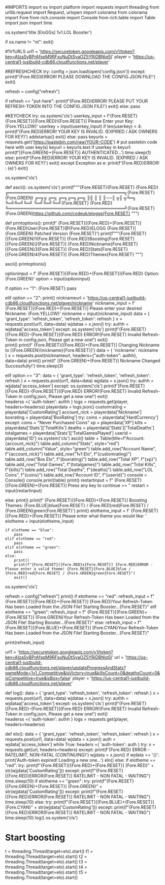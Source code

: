 #IMPORTS
import os
import platform
import requests
import threading
from urllib.request import Request, urlopen
import colorama
from colorama import Fore
from rich.console import Console
from rich.table import Table
import json
import time

os.system('title [EloGGs] 1v1.LOL Booster')

if os.name != "nt":
    exit()
 
#1V1URLS
url1 = 'https://securetoken.googleapis.com/v1/token?key=AIzaSyBPrAfspM9RFxuNuDtSyaOZ5YRjDBNiq5I'
player = 'https://us-central1-justbuild-cdb86.cloudfunctions.net/player'
 
#REFRESHCHECK
try:
    config = json.load(open('config.json'))
except:
    print(f'{Fore.RED}ERROR! PLEASE DOWNLOAD THE CONFIG.JSON FILE!')
    exit()

refresh = config["refresh"]

if refresh == "put-here":
    print(f'{Fore.RED}ERROR! PLEASE PUT YOUR REFRESH-TOKEN INTO THE CONFIG.JSON FILE!')
    exit()
else:
    pass

#KEYCHECK
try:
    os.system('cls')
    userkey_input = f'{Fore.RESET}{Fore.RESET}[{Fore.RED}!{Fore.RESET}] Please Enter your Key: {Fore.YELLOW}'
    userkey = input(userkey_input)
    if len(userkey) < 4:
        print(f'{Fore.RED}ERROR! YOUR KEY IS INVALID. (EXPIRED / ASK OWNERS FOR KEY)')
        addstartup()
        exit()
    else:
        pass
    keyurls = requests.get('https://pastebin.com/raw/YOUR-CODE') # put pastebin code here with user key(s)
    keyurl = keyurls.text
    if userkey in keyurl:
        print(f'[{Fore.GREEN}+{Fore.RESET}] AUTHENTICATED...')
        time.sleep(1)
    else:
        print(f'{Fore.RED}ERROR! YOUR KEY IS INVALID. (EXPIRED / ASK OWNERS FOR KEY)')
        exit()
except Exception as e:
    print(f'{Fore.RED}ERROR! : {e}')
    exit()
 
os.system('cls')
 
def ascii():
    os.system('cls')
    print(f"""{Fore.RESET}{Fore.RESET}
    {Fore.RED}╔══════════════════════════════════════╗{Fore.RESET}{Fore.GREEN}
              ╔═╗╦  ╔═╗  ╔═╗╔═╗╔═╗
              ║╣ ║  ║ ║──║ ╦║ ╦╚═╗
              ╚═╝╩═╝╚═╝  ╚═╝╚═╝╚═╝{Fore.RESET}
    {Fore.RED}╚══════════════════════════════════════╝{Fore.RESET}
        {Fore.GREEN}https://github.com/codeuk/eloggs{Fore.RESET}
    """)
 
def printoptions():
    print(f'    {Fore.RESET}[{Fore.RED}+{Fore.RESET}] {Fore.RED}User{Fore.RESET}@{Fore.RED}ELOGG {Fore.RESET}|{Fore.GREEN} Patched Version {Fore.RESET}')
    print(f"""{Fore.RESET}
      [{Fore.GREEN}1{Fore.RESET}] {Fore.RED}Boosting{Fore.RESET}
      [{Fore.GREEN}2{Fore.RESET}] {Fore.RED}Nickname{Fore.RESET}
      [{Fore.GREEN}3{Fore.RESET}] {Fore.RED}Stats{Fore.RESET}
      [{Fore.GREEN}4{Fore.RESET}] {Fore.RED}Themes{Fore.RESET}
    """)
 
ascii()
printoptions()
 
optioninput = f'    {Fore.RESET}[{Fore.RED}+{Fore.RESET}]{Fore.RED} Option: {Fore.GREEN}'
option = input(optioninput)
 
if option == "1":
    {Fore.RESET}
    pass
 
elif option == "2":
    print()
    nicknameurl = 'https://us-central1-justbuild-cdb86.cloudfunctions.net/player/nickname'
    nickname_input = f'       {Fore.RESET}[{Fore.RED}+{Fore.RESET}] Please enter your desired Nickname: {Fore.YELLOW}'
    nickname = input(nickname_input)
    data = {
        'grant_type': 'refresh_token',
        'refresh_token': refresh
    }
    x = requests.post(url1, data=data)
    wjdataa = x.json()
    try:
        authh = wjdataa['access_token']
    except:
        os.system('cls')
        print(f'{Fore.RESET}[{Fore.RED}-{Fore.RESET}]{Fore.RED} ERROR!{Fore.RESET} Invalid Refresh-Token in config.json, Please get a new one!')
        exit()		
    print()
    print(f'       {Fore.RESET}[{Fore.RED}+{Fore.RESET}] Changing Nickname to [{Fore.GREEN}{nickname}{Fore.RESET}]')
    data = {
        'nickname': nickname
    }
    x = requests.post(nicknameurl, headers={"auth-token": authh}, data=data)
    print()
    print(f'       [{Fore.GREEN}+{Fore.RESET}] Nickname Changed Successfully!')
    time.sleep(3)
 
elif option == "3":
    data = {
        'grant_type': 'refresh_token',
        'refresh_token': refresh
    }
    x = requests.post(url1, data=data)
    wjjdata = x.json()
    try:
        authh = wjjdata['access_token']
    except:
        os.system('cls')
        print(f'{Fore.RESET}[{Fore.RED}-{Fore.RESET}]{Fore.RED} ERROR!{Fore.RESET} Invalid Refresh-Token in config.json, Please get a new one!')
        exit()		
    headerss ={
        'auth-token': authh
    }
    logs = requests.get(player, headers=headerss)
    playerdata = logs.json()
    customrating = playerdata['CustomRating']
    account_nick = playerdata['Nickname']
    boxrating = playerdata['BoxRating']
    try:
        coins = playerdata['HardCurrency']
    except:
        coins = "Never Purchased Coins"
    xp = playerdata['XP']
    kills = playerdata['Stats']['TotalKills']
    deaths = playerdata['Stats']['TotalDeaths']
    totalgames = playerdata['Stats']['TotalGamesPlayed']
    userid = playerdata['ID']
    os.system('cls')
    ascii()
    table = Table(title=f"Account: {account_nick}")
    table.add_column("Stats", style="red")
    table.add_column("Value", style="green")
    table.add_row("Account Name", f"{account_nick}")
    table.add_row("1v1 Elo", f"{customrating}")
    table.add_row("Box Elo", f"{boxrating}")
    table.add_row("Total XP", f"{xp}")
    table.add_row("Total Games", f"{totalgames}")
    table.add_row("Total Kills", f"{kills}")
    table.add_row("Total Deaths", f"{deaths}")
    table.add_row("LOL Coins", f"{coins}")
    table.add_row("Account ID", f"{userid}")
    console = Console()
    console.print(table)
    print()
    restartinput = f"       {Fore.RESET}[{Fore.GREEN}+{Fore.RESET}] Press any key to continue >> "
    restart = input(restartinput)
 
else:
    print()
    print(f'        {Fore.RESET}[{Fore.RED}+{Fore.RESET}] Boosting Themes: {Fore.BLUE}blue{Fore.RESET} / {Fore.RED}red{Fore.RESET} / {Fore.GREEN}green{Fore.RESET}')
    print()
    elotheme_input = f'        {Fore.RESET}[{Fore.RED}+{Fore.RESET}] Please enter what theme you would like: '
    elotheme = input(elotheme_input)
 
    if elotheme == "blue":
        pass
    elif elotheme == "red":
        pass
    elif elotheme == "green":
        pass
    else:
        print()
        print(f"{Fore.RESET}[{Fore.RED}x{Fore.RESET}] {Fore.RED}ERROR - Please enter a valid theme! {Fore.RESET}{Fore.BLUE}blue / {Fore.RED}red{Fore.RESET} / {Fore.GREEN}green{Fore.RESET}")
        exit()
 
 
os.system('cls')

refresh = config["refresh"]
print()
if elotheme == "red":
    refresh_input = f"    {Fore.RESET}[{Fore.RED}+{Fore.RESET}] {Fore.RED}Your Refresh-Token Has been Loaded from the JSON File! Starting Booster...{Fore.RESET}"
elif elotheme == "green":
    refresh_input = f"    {Fore.RESET}[{Fore.GREEN}+{Fore.RESET}] {Fore.GREEN}Your Refresh-Token Has been Loaded from the JSON File! Starting Booster...{Fore.RESET}"
else:
    refresh_input = f"    {Fore.RESET}[{Fore.BLUE}+{Fore.RESET}] {Fore.CYAN}Your Refresh-Token Has been Loaded from the JSON File! Starting Booster...{Fore.RESET}"
 
print(refresh_input)
 
url1 = 'https://securetoken.googleapis.com/v1/token?key=AIzaSyBPrAfspM9RFxuNuDtSyaOZ5YRjDBNiq5I'
url = 'https://us-central1-justbuild-cdb86.cloudfunctions.net/player/updateProgressAndStats?gameMode=1v1_Competitive&isVictory=true&killsCount=0&deathsCount=0&isCompetitive=true&isBox=false'
player = 'https://us-central1-justbuild-cdb86.cloudfunctions.net/player'

def log():
    data = {
        'grant_type': 'refresh_token',
        'refresh_token': refresh
    }
    x = requests.post(url1, data=data)
    wjdataa = x.json()
    try:
        authh = wjdataa['access_token']
    except:
        os.system('cls')
        print(f'{Fore.RESET}[{Fore.RED}-{Fore.RESET}]{Fore.RED} ERROR!{Fore.RESET} Invalid Refresh-Token in config.json, Please get a new one!')
        exit()		
    headerss ={
        'auth-token': authh
    }
    logs = requests.get(player, headers=headerss)
 
def elo():
    data = {
        'grant_type': 'refresh_token',
        'refresh_token': refresh
    }
    x = requests.post(url1, data=data)
    wjdata = x.json()
    auth = wjdata['access_token']
    while True:
        headers ={
            'auth-token': auth
        }
        try:
            x = requests.get(url, headers=headers)
        except:
            print(f'{Fore.RED} ERROR - RATELIMIT, NON-FATAL (CONTINUING)')
        wjjdata = x.json()
        if wjdata == '{}':
            print('Auth-token expired! Loading a new one...')
            elo()
        else:
            if elotheme == "red":
                try:
                    print(f"{Fore.RESET}[{Fore.RED}+{Fore.RESET}] {Fore.RED}" + str(wjjdata['CustomRating']))
                except:
                    print(f"{Fore.RESET}[{Fore.RED}ERROR{Fore.RESET}] RATELIMIT - NON FATAL - WAITING")
                    time.sleep(10)
            if elotheme == "green":
                try:
                    print(f"{Fore.RESET}[{Fore.GREEN}+{Fore.RESET}] {Fore.GREEN}" + str(wjjdata['CustomRating']))
                except:
                    print(f"{Fore.RESET}[{Fore.RED}ERROR{Fore.RESET}] RATELIMIT - NON FATAL - WAITING")
                    time.sleep(10)
            else:
                try:
                    print(f"{Fore.RESET}[{Fore.BLUE}+{Fore.RESET}] {Fore.CYAN}" + str(wjjdata['CustomRating']))
                except:
                    print(f"{Fore.RESET}[{Fore.RED}ERROR{Fore.RESET}] RATELIMIT - NON FATAL - WAITING")
                    time.sleep(10)
log()
os.system('cls')
 
# Start boosting
t = threading.Thread(target=elo).start()
t1 = threading.Thread(target=elo).start()
t2 = threading.Thread(target=elo).start()
t3 = threading.Thread(target=elo).start()
t4 = threading.Thread(target=elo).start()
t5 = threading.Thread(target=elo).start()
